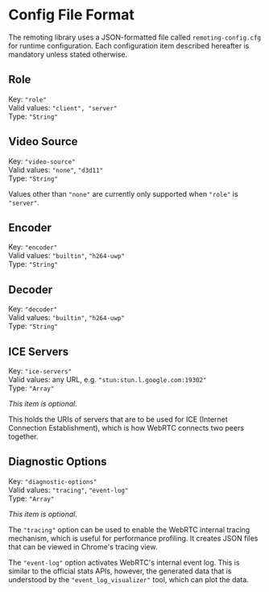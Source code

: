 # Config File Format

The remoting library uses a JSON-formatted file called `remoting-config.cfg` for runtime configuration. Each configuration item described hereafter is mandatory unless stated otherwise.

## Role

Key: `"role"`  
Valid values: `"client", "server"`  
Type: `"String"`

## Video Source

Key: `"video-source"`  
Valid values: `"none"`, `"d3d11"`  
Type: `"String"`

Values other than `"none"` are currently only supported when `"role"` is `"server"`.

## Encoder

Key: `"encoder"`  
Valid values: `"builtin"`, `"h264-uwp"`  
Type: `"String"`

## Decoder

Key: `"decoder"`  
Valid values: `"builtin"`, `"h264-uwp"`  
Type: `"String"`

## ICE Servers

Key: `"ice-servers"`  
Valid values: any URL, e.g. `"stun:stun.l.google.com:19302"`  
Type: `"Array"`  

*This item is optional.*

This holds the URIs of servers that are to be used for ICE (Internet Connection Establishment), which is how WebRTC connects two peers together.

## Diagnostic Options

Key: `"diagnostic-options"`  
Valid values: `"tracing"`, `"event-log"`  
Type: `"Array"`

*This item is optional.*

The `"tracing"` option can be used to enable the WebRTC internal tracing mechanism, which is useful for performance profiling. It creates JSON files that can be viewed in Chrome's tracing view.

The `"event-log"` option activates WebRTC's internal event log. This is similar to the official stats APIs, however, the generated data that is understood by the `"event_log_visualizer"` tool, which can plot the data.